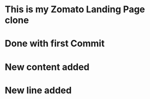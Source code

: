 # This is my Zomato Landing Page clone

# Done with first Commit

# New content added

# New line added
